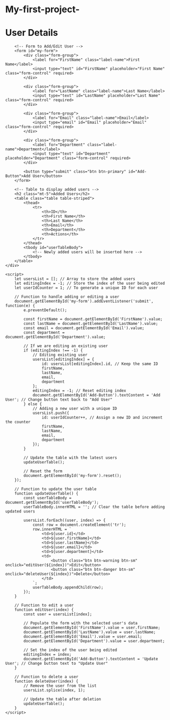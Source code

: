 # My-first-project- 
<!DOCTYPE html>
<html lang="en">

<head>
    <meta charset="UTF-8">
    <meta name="viewport" content="width=device-width, initial-scale=1.0">
    <title>User Management</title>
    <link rel="stylesheet" href="https://stackpath.bootstrapcdn.com/bootstrap/4.5.2/css/bootstrap.min.css">
</head>

<body>
    <div class="bg-container mt-5 shadow">
        <h1 class="heading">User Details</h1>

        <!-- Form to Add/Edit User -->
        <form id="my-form">
            <div class="form-group">
                <label for="FirstName" class="label-name">First Name</label>
                <input type="text" id="FirstName" placeholder="First Name" class="form-control" required>
            </div>

            <div class="form-group">
                <label for="LastName" class="label-name">Last Name</label>
                <input type="text" id="LastName" placeholder="Last Name" class="form-control" required>
            </div>

            <div class="form-group">
                <label for="Email" class="label-name">Email</label>
                <input type="email" id="Email" placeholder="Email" class="form-control" required>
            </div>

            <div class="form-group">
                <label for="Department" class="label-name">Department</label>
                <input type="text" id="Department" placeholder="Department" class="form-control" required>
            </div>

            <button type="submit" class="btn btn-primary" id="Add-Button">Add User</button>
        </form>

        <!-- Table to display added users -->
        <h2 class="mt-5">Added Users</h2>
        <table class="table table-striped">
            <thead>
                <tr>
                    <th>ID</th>
                    <th>First Name</th>
                    <th>Last Name</th>
                    <th>Email</th>
                    <th>Department</th>
                    <th>Actions</th>
                </tr>
            </thead>
            <tbody id="userTableBody">
                <!-- Newly added users will be inserted here -->
            </tbody>
        </table>
    </div>

    <script>
        let usersList = []; // Array to store the added users
        let editingIndex = -1; // Store the index of the user being edited
        let userIdCounter = 1; // To generate a unique ID for each user

        // Function to handle adding or editing a user
        document.getElementById('my-form').addEventListener('submit', function(e) {
            e.preventDefault();

            const firstName = document.getElementById('FirstName').value;
            const lastName = document.getElementById('LastName').value;
            const email = document.getElementById('Email').value;
            const department = document.getElementById('Department').value;

            // If we are editing an existing user
            if (editingIndex !== -1) {
                // Editing existing user
                usersList[editingIndex] = {
                    id: usersList[editingIndex].id, // Keep the same ID
                    firstName,
                    lastName,
                    email,
                    department
                };
                editingIndex = -1; // Reset editing index
                document.getElementById('Add-Button').textContent = 'Add User'; // Change button text back to "Add User"
            } else {
                // Adding a new user with a unique ID
                usersList.push({
                    id: userIdCounter++, // Assign a new ID and increment the counter
                    firstName,
                    lastName,
                    email,
                    department
                });
            }

            // Update the table with the latest users
            updateUserTable();

            // Reset the form
            document.getElementById('my-form').reset();
        });

        // Function to update the user table
        function updateUserTable() {
            const userTableBody = document.getElementById('userTableBody');
            userTableBody.innerHTML = ''; // Clear the table before adding updated users

            usersList.forEach((user, index) => {
                const row = document.createElement('tr');
                row.innerHTML = `
                    <td>${user.id}</td>
                    <td>${user.firstName}</td>
                    <td>${user.lastName}</td>
                    <td>${user.email}</td>
                    <td>${user.department}</td>
                    <td>
                        <button class="btn btn-warning btn-sm" onclick="editUser(${index})">Edit</button>
                        <button class="btn btn-danger btn-sm" onclick="deleteUser(${index})">Delete</button>
                    </td>
                `;
                userTableBody.appendChild(row);
            });
        }

        // Function to edit a user
        function editUser(index) {
            const user = usersList[index];

            // Populate the form with the selected user's data
            document.getElementById('FirstName').value = user.firstName;
            document.getElementById('LastName').value = user.lastName;
            document.getElementById('Email').value = user.email;
            document.getElementById('Department').value = user.department;

            // Set the index of the user being edited
            editingIndex = index;
            document.getElementById('Add-Button').textContent = 'Update User'; // Change button text to "Update User"
        }

        // Function to delete a user
        function deleteUser(index) {
            // Remove the user from the list
            usersList.splice(index, 1);

            // Update the table after deletion
            updateUserTable();
        }
    </script>
</body>

</html>
